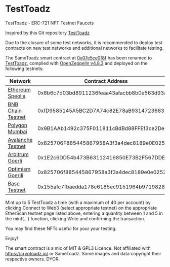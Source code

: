 # TestToadz

TestToadz - ERC-721 NFT Testnet Faucets

Inspired by this Git repository [TestToadz](https://github.com/bokkypoobah/TestToadz)

Due to the closure of some test networks, it is recommended to deploy test contracts on new test networks and additional networks to facilitate testing.

The SameToadz smart contract at [0x07e5ce0f8f](https://etherscan.io/address/0x07e5ce0f8fa46031a1dcc8cb2530f0a52019830d#code) has been renamed to [TestToadz](contracts/TestToadz.sol), compiled with [OpenZeppelin v4.8.3](https://github.com/OpenZeppelin/openzeppelin-contracts/releases/tag/v4.8.3) and deployed on the following testnets:

|  Network   | Contract Address  |
|  ----  | ----  | 
| [Ethereum Speolia](https://sepolia.etherscan.io/address/0x8b6c7d03bd8911236feaa43afacbb8b0e563d93a#writeContract)  | 0x8b6c7d03bd8911236feaa43afacbb8b0e563d93a | 
| [BNB Chain Testnet](https://testnet.bscscan.com/address/0xfD9585145A5BC2D7A74c82E78aB9314723683BA8#writeContract)  | 0xfD9585145A5BC2D7A74c82E78aB9314723683BA8 | 
| [Polygon Mumbai](https://mumbai.polygonscan.com/address/0x9b1aab1492c375f011811cbdbd88ffef3ce2de76#writeContract) | 0x9B1AAb1492c375F011811cBdBd88FFEf3ce2De76 | 
| [Avalanche Testnet](https://testnet.snowtrace.io/address/0x825706f885445867958a3f3a4dec8189e0e02524#writeContract) | 0x825706F885445867958A3f3a4dec8189e0E02524 |
| [Arbitrum Goerli](https://goerli.arbiscan.io/address/0x1e2c6dd54b473b63112416850e73b2f567dde3df#writeContract) | 0x1E2c6DD54b473B63112416850E73B2F567DDE3Df |
| [Optimism Goerili](https://goerli-optimism.etherscan.io/address/0x825706f885445867958a3f3a4dec8189e0e02524#writeContract) | 0x825706f885445867958a3f3a4dec8189e0e02524 |
| [Base Testnet](https://goerli.basescan.org/address/0x155afc7fbaedda178c6185ec9151964b9719828b) | 0x155afc7fbaedda178c6185ec9151964b9719828b |


Mint up to 5 TestToadz a time (with a maximum of 40 per account) by clicking Connect to Web3 (select appropriate testnet) on the appropriate EtherScan testnet page listed above, entering a quantity between 1 and 5 in the mint(...) function, clicking Write and confirming the transaction.



You may find these NFTs useful for your your testing.



Enjoy!

The smart contract is a mix of MIT & GPL3 Licence. Not affiliated with https://cryptoadz.io/ or SameToadz. Some images and data copyright their respective owners. DYOR.
